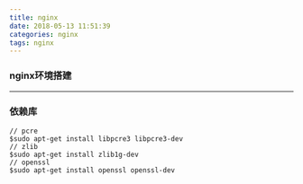 ```yaml
---
title: nginx
date: 2018-05-13 11:51:39
categories: nginx
tags: nginx
---
```


### nginx环境搭建
---
### 依赖库
```shell
// pcre
$sudo apt-get install libpcre3 libpcre3-dev
// zlib
$sudo apt-get install zlib1g-dev
// openssl
$sudo apt-get install openssl openssl-dev
```
